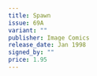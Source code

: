 ```yaml
---
title: Spawn
issue: 69A
variant: ""
publisher: Image Comics
release_date: Jan 1998
signed_by: ""
price: 1.95
---
```

